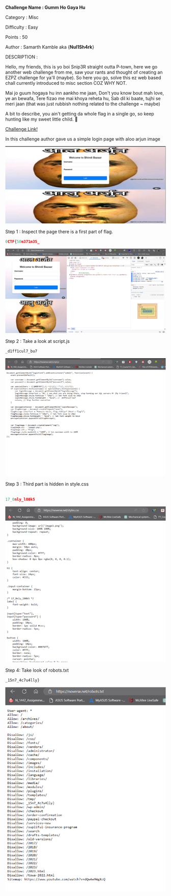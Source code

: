 __Challenge Name : Gumm Ho Gaya Hu__

Category : Misc

Difficulty : Easy 

Points : 50

Author : Samarth Kamble aka {__Nul1Sh4rk__}

DESCRIPTION : 

Hello, my friends, this is yo boi Snip3R straight outta P-town, here we go another web challenge from me, saw your rants and thought of creating an EZPZ challenge for ya'll (maybe). So here you go, solve this ez web based chall currently introduced to misc section COZ WHY NOT.

Mai jo guum hogaya hu inn aankho me jaan, Don't you know bout mah love, ye an bewafa, Tere fizao me mai khoya reheta hu, Sab dil ki baate, tujhi se meri jaan (that was just rubbish nothing related to the challenge ~ maybe)

A bit to describe, you ain't getting da whole flag in a single go, so keep hunting like my sweet little child. 💋

[Challenge Link!](https://noverse.net/)

In this challenge author gave us a simple login page with aloo arjun image 

![aloo arjun](image.png)

Step 1 : Inspect the page there is a first part of flag.
```python
0CTF{50m371m35_
```
![flag-1](image-1.png)

Step 2 : Take a look at script.js
```python
_d1ff1cul7_bu7
```
![flag-2](image-2.png)

Step 3 : Third part is hidden in style.css
```python

17_0nly_l00k5
```

![flag-3](image-3.png)

Step 4: Take look of robots.txt
```python
_15n7_4c7u4lly}
```

![flag-4](image-4.png)


